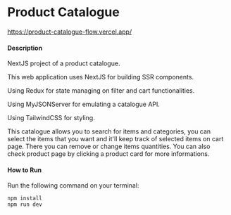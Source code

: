 # Product Catalogue

https://product-catalogue-flow.vercel.app/

#### Description

NextJS project of a product catalogue.

This web application uses NextJS for building SSR components.

Using Redux for state managing on filter and cart functionalities.

Using MyJSONServer for emulating a catalogue API.

Using TailwindCSS for styling.

This catalogue allows you to search for items and categories, you can select the items that you want and it'll keep track of selected items on cart page. There you can remove or change items quantities. You can also check product page by clicking a product card for more informations.

#### How to Run

Run the following command on your terminal:

```
npm install
npm run dev
```

